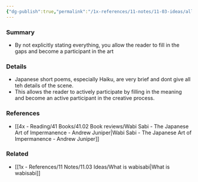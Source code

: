 ```yaml
---
{"dg-publish":true,"permalink":"/1x-references/11-notes/11-03-ideas/allow-the-reader-to-participate-in-the-art/","title":"Allow the reader to participate in the art","created":"2022-11-27T10:22:04.000+03:00","updated":"2024-02-14T20:18:36.166+03:00"}
---
```



### Summary
- By not explicitly stating everything, you allow the reader to fill in the gaps and become a participant in the art

### Details
- Japanese short poems, especially Haiku, are very brief and dont give all teh details of the scene.
- This allows the reader to actively participate by filling in the meaning and become an active participant in the creative process.

### References
- [[4x - Reading/41 Books/41.02 Book reviews/Wabi Sabi - The Japanese Art of Impermanence - Andrew Juniper\|Wabi Sabi - The Japanese Art of Impermanence - Andrew Juniper]]

### Related
- [[1x - References/11 Notes/11.03 Ideas/What is wabisabi\|What is wabisabi]]

